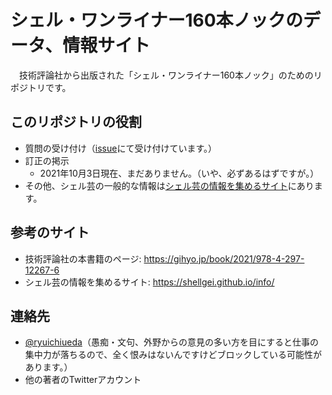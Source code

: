 # シェル・ワンライナー160本ノックのデータ、情報サイト

　技術評論社から出版された「シェル・ワンライナー160本ノック」のためのリポジトリです。

## このリポジトリの役割

* 質問の受け付け（[issue](https://github.com/shellgei/shellgei160/issues)にて受け付けています。）
* 訂正の掲示
    * 2021年10月3日現在、まだありません。（いや、必ずあるはずですが。）
* その他、シェル芸の一般的な情報は[シェル芸の情報を集めるサイト](https://shellgei.github.io/info/)にあります。


## 参考のサイト

* 技術評論社の本書籍のページ: https://gihyo.jp/book/2021/978-4-297-12267-6
* シェル芸の情報を集めるサイト: https://shellgei.github.io/info/

## 連絡先

* [@ryuichiueda](https://twitter.com/ryuichiueda)（愚痴・文句、外野からの意見の多い方を目にすると仕事の集中力が落ちるので、全く恨みはないんですけどブロックしている可能性があります。）
* 他の著者のTwitterアカウント
